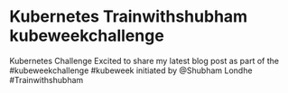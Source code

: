 # Kubernetes Trainwithshubham kubeweekchallenge
Kubernetes Challenge
Excited to share my latest blog post as part of the #kubeweekchallenge #kubeweek initiated by @Shubham Londhe #Trainwithshubham

